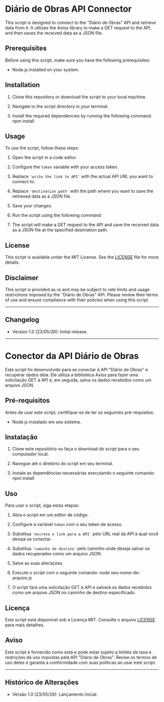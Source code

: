 # Diário de Obras API Connector

This script is designed to connect to the "Diário de Obras" API and retrieve data from it. It utilizes the Axios library to make a GET request to the API, and then saves the received data as a JSON file.

## Prerequisites

Before using this script, make sure you have the following prerequisites:

- Node.js installed on your system.

## Installation

1. Clone this repository or download the script to your local machine.

2. Navigate to the script directory in your terminal.

3. Install the required dependencies by running the following command:
npm install


## Usage

To use the script, follow these steps:

1. Open the script in a code editor.

2. Configure the `token` variable with your access token.

3. Replace `'write the link to API'` with the actual API URL you want to connect to.

4. Replace `'destination path'` with the path where you want to save the retrieved data as a JSON file.

5. Save your changes.

6. Run the script using the following command:


7. The script will make a GET request to the API and save the received data as a JSON file at the specified destination path.

## License

This script is available under the MIT License. See the [LICENSE](LICENSE) file for more details.

## Disclaimer

This script is provided as-is and may be subject to rate limits and usage restrictions imposed by the "Diário de Obras" API. Please review their terms of use and ensure compliance with their policies when using this script.

---

## Changelog

- Version 1.0 (23/05/26): Initial release.


-----------------------


# Conector da API Diário de Obras

Este script foi desenvolvido para se conectar à API "Diário de Obras" e recuperar dados dela. Ele utiliza a biblioteca Axios para fazer uma solicitação GET à API e, em seguida, salva os dados recebidos como um arquivo JSON.

## Pré-requisitos

Antes de usar este script, certifique-se de ter os seguintes pré-requisitos:

- Node.js instalado em seu sistema.

## Instalação

1. Clone este repositório ou faça o download do script para o seu computador local.

2. Navegue até o diretório do script em seu terminal.

3. Instale as dependências necessárias executando o seguinte comando:
   npm install


## Uso

Para usar o script, siga estas etapas:

1. Abra o script em um editor de código.

2. Configure a variável `token` com o seu token de acesso.

3. Substitua `'escreva o link para a API'` pelo URL real da API à qual você deseja se conectar.

4. Substitua `'caminho de destino'` pelo caminho onde deseja salvar os dados recuperados como um arquivo JSON.

5. Salve as suas alterações.

6. Execute o script com o seguinte comando:
   node seu-nome-de-arquivo.js


7. O script fará uma solicitação GET à API e salvará os dados recebidos como um arquivo JSON no caminho de destino especificado.

## Licença

Este script está disponível sob a Licença MIT. Consulte o arquivo [LICENSE](LICENSE) para mais detalhes.

## Aviso

Este script é fornecido como está e pode estar sujeito a limites de taxa e restrições de uso impostas pela API "Diário de Obras". Revise os termos de uso deles e garanta a conformidade com suas políticas ao usar este script.

---

## Histórico de Alterações

- Versão 1.0 (23/05/26): Lançamento inicial.

